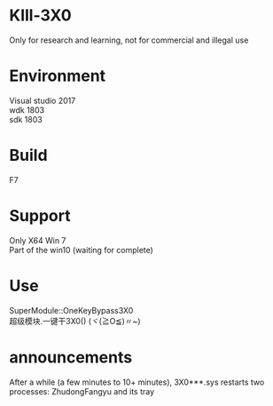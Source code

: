 # KIll-3X0
Only for research and learning, not for commercial and illegal use

# Environment
Visual studio 2017  
wdk 1803  
sdk 1803

# Build
F7  

# Support
Only X64
Win 7  
Part of the win10 (waiting for complete)  


# Use
SuperModule::OneKeyBypass3X0  
超级模块.一键干3X0()
(ヾ(≧O≦)〃~)

# announcements
After a while (a few minutes to 10+ minutes), 3X0***.sys restarts two processes: ZhudongFangyu and its tray
